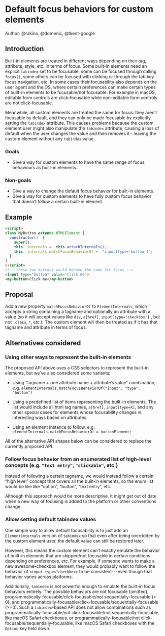 
# Default focus behaviors for custom elements

Author: @rakina, @domenic, @tkent-google

## Introduction

Built-in elements are treated in different ways depending on their tag, attribute, style, etc. in terms of focus. Some built-in elements need an explicit `tabindex` set to be focusable, some can be focused through calling `focus()`, some others can be focused with clicking or through the tab key focus navigation, etc. In some cases their focusability also depends on the user agent and the OS, where certain preferences can make certain types of built-in elements to be focusable/not focusable. For example in macOS, editable form controls are click-focusable while non-editable form controls are not click-focusable.

Meanwhile, all custom elements are treated the same for focus: they aren’t focusable by default, and they can only be made focusable by explicitly setting the `tabindex` attribute. This causes problems because the custom element user might also manipulate the `tabindex` attribute, causing a loss of default when the user changes the value and then removes it - leaving the custom element without any `tabindex` value.

### Goals
-   Give a way for custom elements to have the same range of focus behaviours as built-in elements.
    
### Non-goals
-   Give a way to change the default focus behavior for built-in elements.
-   Give a way for custom elements to have fully custom focus behavior that doesn’t follow a certain built-in element.
    

## Example

```html
<script>
class MyButton extends HTMLElement {
  constructor()  {
    super();
    this._internals =  this.attachInternals();
    this._internals.matchFocusBehaviorOf =  "input[type='button']";
  }
}
</script>
<!-- these two buttons would behave the same for focus -->
<input type="button" value="Click me">
<my-button>Click me</my-button>
```

## Proposal

Add a new property `matchFocusBehaviorOf` to `ElementInternals`, which accepts a string containing a tagname and optionally an attribute with a value (so it will accept values like `div`, `a[href]`, `input[type='checkbox']` , but not `.class`, `*`, etc.). The custom element will then be treated as if it has that tagname and attribute in terms of focus.

## Alternatives considered

### Using other ways to represent the built-in elements

The proposed API above uses a CSS selectors to represent the built-in elements, but we’ve also considered some variants:

 - Using “tagname + one attribute name + attribute’s value” combination,
   e.g. `elementInternals.matchFocusBehaviorOf("input", "type", "button")`
   
 - Using a predefined list of items representing the built-in elements.
   The list would include all html tag names, `a[href]`,
   `input[type=X]`, and any other special cases for elements whose focusability changes in interesting ways based on attributes.
   
-  Using an element instance to follow, e.g. `elementInternals.matchFocusBehaviorOf = buttonElement;`

All of the alternative API shapes below can be considered to replace the currently proposed API.

### Follow focus behavior from an enumerated list of high-level concepts (e.g. `"text entry"`, `"clickable"`, etc.)

Instead of following a certain tagname, we would instead follow a certain “high level” concept that covers all the built-in elements, so the enum list would be like like “option”, “button”, “text entry”, etc.

Although this approach would be more descriptive, it might get out of date when a new way of focusing is added to the platform or other conventions change.

### Allow setting default tabindex values

One simple way to allow default focusability is to just add an `ElementInternals` version of `tabindex` so that even after being overridden by the custom element user, the default value can still be restored later.

However, this means the custom element can’t exactly emulate the behavior of built-in elements that are skipped/not focusable in certain conditions depending on preferences, etc. For example, if someone wants to make a new awesome-checkbox element, they would probably want to follow the behavior of `<input type="checkbox>` to be consistent---even though that behavior varies across platforms.

Additionally, `tabindex` is not powerful enough to emulate the built-in focus behaviors entirely. The possible behaviors are not focusable (omitted), programmatically-focusable/click-focusable/not sequentially-focusable (< 0), and programmatically-focusable/click-focusable/sequentially-focusable (>=0). Such a `tabindex`-based API does not allow combinations such as programmatically-focusable/not click-focusable/not sequentially-focusable, like macOS Safari checkboxes, or programmatically-focusable/not click-focusable/sequentially-focusable, like macOS Safari checkboxes with the `Option` key held down.
